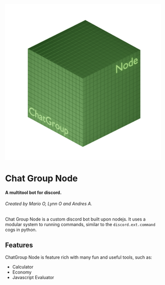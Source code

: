 
![](./html/icons/node50.png)
# Chat Group Node

#### A multitool bot for discord.
###### Created by Mario O, Lynn O and Andres A.

Chat Group Node is a custom discord bot built upon nodejs.
It uses a modular system to running commands, similar to the `discord.ext.command` cogs in python.

## Features  

ChatGroup Node is feature rich with many fun and useful tools, such as: 
* Calculator
* Economy
* Javascript Evaluator

